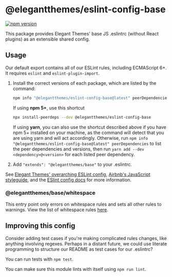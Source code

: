 # @elegantthemes/eslint-config-base

[![npm version](https://badge.fury.io/js/@elegantthemes/eslint-config-base.svg)](http://badge.fury.io/js/@elegantthemes/eslint-config-base)

This package provides Elegant Themes' base JS .eslintrc (without React plugins) as an extensible shared config.

## Usage

Our default export contains all of our ESLint rules, including ECMAScript 6+. It requires `eslint` and `eslint-plugin-import`.

1. Install the correct versions of each package, which are listed by the command:
   ```sh
   npm info "@elegantthemes/eslint-config-base@latest" peerDependencies
   ```
   If using **npm 5+**, use this shortcut
   ```sh
   npx install-peerdeps --dev @elegantthemes/eslint-config-base
   ```
   If using **yarn**, you can also use the shortcut described above if you have npm 5+ installed on your machine, as the command will detect that you are using yarn and will act accordingly.
   Otherwise, run `npm info "@elegantthemes/eslint-config-base@latest" peerDependencies` to list the peer dependencies and versions, then run `yarn add --dev <dependency>@<version>` for each listed peer dependency.

2. Add `"extends": "@elegantthemes/base"` to your .eslintrc.

See [Elegant Themes' overarching ESLint config](https://npmjs.com/package/@elegantthemes/eslint-config), [Airbnb's JavaScript styleguide](https://github.com/elegantthemes/javascript), and the [ESlint config docs](https://eslint.org/docs/user-guide/configuring#extending-configuration-files) for more information.

### @elegantthemes/base/whitespace

This entry point only errors on whitespace rules and sets all other rules to warnings. View the list of whitespace rules [here](https://github.com/elegantthemes/javascript/blob/master/packages/eslint-plugin-base/whitespace.js).

## Improving this config

Consider adding test cases if you're making complicated rules changes, like anything involving regexes. Perhaps in a distant future, we could use literate programming to structure our README as test cases for our .eslintrc?

You can run tests with `npm test`.

You can make sure this module lints with itself using `npm run lint`.
